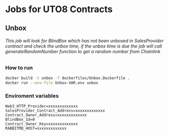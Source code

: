 # Jobs for UTO8 Contracts

## Unbox

###### This job will look for BlindBox which has not been unboxed in SalesProvider contract and check the unbox time, if the unbox time is due the job will call generateRandomNumber function to get a random number from Chainlink

### How to run

```bash
docker build -t unbox -f dockerfiles/Unbox.Dockerfile .
docker run --env-file Unbox-VAR.env unbox
```

### Enviroment variables

```env
Web3_HTTP_Provider=xxxxxxxxxxxxx
SalesProvider_Contract_Address=xxxxxxxxxxxxx
Contract_Owner_Address=xxxxxxxxxxxxx
BlindBox_Id=0
Contract_Owner_Key=xxxxxxxxxxxxx
RABBITMQ_HOST=xxxxxxxxxxxxx
```
